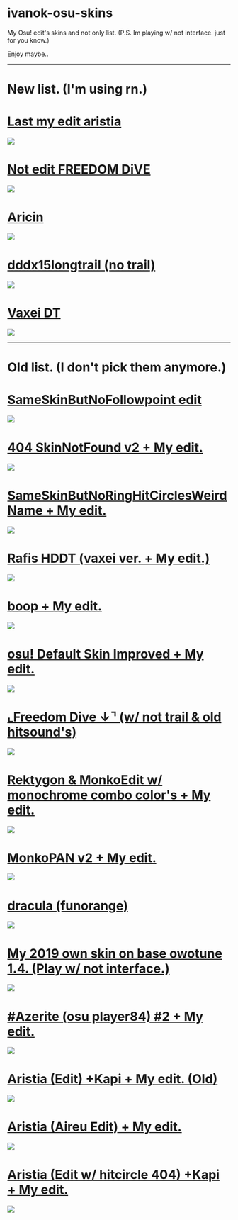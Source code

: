 # ivanok-osu-skins
My Osu! edit's skins and not only list. (P.S. Im playing w/ not interface. just for you know.)

Enjoy maybe.. 


----


# New list. (I'm using rn.)
# [Last my edit aristia](https://www.mediafire.com/file/xe212le7wwfognr/Aristia%2528edit%2529%252Bkapi.osk/file)
![](https://osu.ppy.sh/ss/17653771/724c) 
# [Not edit FREEDOM DiVE](https://skins.osuck.net/index.php?newsid=2175)
![](https://osu.ppy.sh/ss/17653778/36bf)
# [Aricin](https://www.mediafire.com/file/moxfnkh58u4sq40/%2523azer8dusk.osk/file)
![](https://osu.ppy.sh/ss/17653788/aba3) 
# [dddx15longtrail (no trail)](https://cdn.discordapp.com/attachments/787694519842766855/874606534334763059/dddx15longtrail.osk)
![](https://osu.ppy.sh/ss/16932786/8d55)
# [Vaxei DT](https://cdn.discordapp.com/attachments/787694519842766855/874615472602112010/vaxei_dt.osk)
![](https://osu.ppy.sh/ss/16932886/fa0f)


----


# Old list. (I don't pick them anymore.)
# [SameSkinButNoFollowpoint edit](https://cdn.discordapp.com/attachments/787694519842766855/874607799106162688/SameSkinButNoFollowpoint_edit.osk)
![](https://osu.ppy.sh/ss/16932797/c398)
# [404 SkinNotFound v2 + My edit.](https://cdn.discordapp.com/attachments/787694519842766855/874611192491040818/404_SkinNotFound_v2.osk)
![](https://osu.ppy.sh/ss/16932832/be3a)
# [SameSkinButNoRingHitCirclesWeirdName + My edit.](https://cdn.discordapp.com/attachments/787694519842766855/875862123887079444/SameSkinButNoRingHitCirclesWeirdName.osk)
![](https://osu.ppy.sh/ss/16945235/b11d)
# [Rafis HDDT (vaxei ver. + My edit.)](https://cdn.discordapp.com/attachments/787694519842766855/874605364514025472/Rafis_HDDT_vaxei_ver.__IKedit..osk)
![](https://osu.ppy.sh/ss/16932778/9efd)
# [boop + My edit.](https://cdn.discordapp.com/attachments/787694519842766855/874611604065493002/boop.osk)
![](https://osu.ppy.sh/ss/16932838/c170)
# [osu! Default Skin Improved + My edit.](https://cdn.discordapp.com/attachments/787694519842766855/874612906782769172/osu_Default_Skin_Improved.osk)
![](https://osu.ppy.sh/ss/16932853/0b47)
# [⌞Freedom Dive  ↓⌝ (w/ not trail & old hitsound's)](https://cdn.discordapp.com/attachments/787694519842766855/874610606630641674/Freedom_Dive_.osk)
![](https://osu.ppy.sh/ss/16932828/66c3)
# [Rektygon & MonkoEdit w/ monochrome combo color's + My edit.](https://cdn.discordapp.com/attachments/787694519842766855/874619228118978620/Rektygon__MonkoEdit.osk)
![](https://osu.ppy.sh/ss/16932879/a7b2)
# [MonkoPAN v2 + My edit.](https://cdn.discordapp.com/attachments/787694519842766855/874612353331765318/MonkoPAN_v2.osk)
![](https://osu.ppy.sh/ss/16932850/7126)
# [dracula (funorange)](https://cdn.discordapp.com/attachments/787694519842766855/874612009545650216/dracula_funorange.osk)
![](https://osu.ppy.sh/ss/16932845/12bf)
# [My 2019 own skin on base owotune 1.4. (Play w/ not interface.)](https://cdn.discordapp.com/attachments/787694519842766855/874613800903540776/-__owoTuna_but_vivanov_gay__-.osk)
![](https://osu.ppy.sh/ss/16932858/128b)
# [#Azerite (osu player84) #2 + My edit.](https://cdn.discordapp.com/attachments/787694519842766855/874608999490793502/azer8dawn.osk)
![](https://osu.ppy.sh/ss/16932811/7ce3)
# [Aristia (Edit) +Kapi + My edit. (Old)](https://cdn.discordapp.com/attachments/787694519842766855/874604195523751996/Aristiaeditkapi.osk)
![](https://osu.ppy.sh/ss/16932757/2400)
# [Aristia (Aireu Edit) + My edit.](https://cdn.discordapp.com/attachments/787694519842766855/874604580502143017/AristiaEdit.osk)
![](https://osu.ppy.sh/ss/16932760/a2dc)
# [Aristia (Edit w/ hitcircle 404) +Kapi + My edit.](https://cdn.discordapp.com/attachments/787694519842766855/874606860970385458/Aristiaeditkapi404.osk)
![](https://osu.ppy.sh/ss/16932794/1422)
